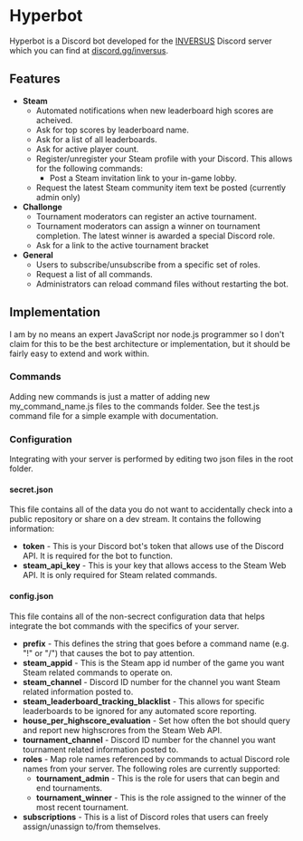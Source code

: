# Hyperbot

Hyperbot is a Discord bot developed for the [INVERSUS](http://www.inversusgame.com) Discord server which you can find at [discord.gg/inversus](http://www.discord.gg/inversus).

## Features
* **Steam**
 	* Automated notifications when new leaderboard high scores are acheived.
 	* Ask for top scores by leaderboard name.
 	* Ask for a list of all leaderboards.
 	* Ask for active player count.
 	* Register/unregister your Steam profile with your Discord. This allows for the following commands:
 		* Post a Steam invitation link to your in-game lobby.
 	* Request the latest Steam community item text be posted (currently admin only)
* **Challonge**
	* Tournament moderators can register an active tournament.
	* Tournament moderators can assign a winner on tournament completion. The latest winner is awarded a special Discord role.
	* Ask for a link to the active tournament bracket
* **General** 
	* Users to subscribe/unsubscribe from a specific set of roles.
	* Request a list of all commands.
	* Administrators can reload command files without restarting the bot.

## Implementation

I am by no means an expert JavaScript nor node.js programmer so I don't claim for this to be the best architecture or implementation, but it should be fairly easy to extend and work within.

### Commands
Adding new commands is just a matter of adding new my_command_name.js files to the commands folder. See the test.js command file for a simple example with documentation.

### Configuration
Integrating with your server is performed by editing two json files in the root folder.

#### secret.json
This file contains all of the data you do not want to accidentally check into a public repository or share on a dev stream. It contains the following information:
* **token** - This is your Discord bot's token that allows use of the Discord API. It is required for the bot to function.
* **steam_api_key** - This is your key that allows access to the Steam Web API. It is only required for Steam related commands.

#### config.json
This file contains all of the non-secrect configuration data that helps integrate the bot commands with the specifics of your server.
* **prefix** - This defines the string that goes before a command name (e.g. "!" or "/") that causes the bot to pay attention.
* **steam_appid** - This is the Steam app id number of the game you want Steam related commands to operate on.
* **steam_channel** - Discord ID number for the channel you want Steam related information posted to.
* **steam_leaderboard_tracking_blacklist** - This allows for specific leaderboards to be ignored for any automated score reporting. 
* **house_per_highscore_evaluation** - Set how often the bot should query and report new highscrores from the Steam Web API.
* **tournament_channel** - Discord ID number for the channel you want tournament related information posted to.
* **roles** - Map role names referenced by commands to actual Discord role names from your server. The following roles are currently supported:
	* **tournament_admin** - This is the role for users that can begin and end tournaments.
	* **tournament_winner** - This is the role assigned to the winner of the most recent tournament.
* **subscriptions** - This is a list of Discord roles that users can freely assign/unassign to/from themselves.



